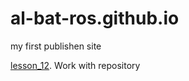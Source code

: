 

# al-bat-ros.github.io
my first publishen site

[lesson_12](https://al-bat-ros.github.io/lesson_12/?#). Work with repository

